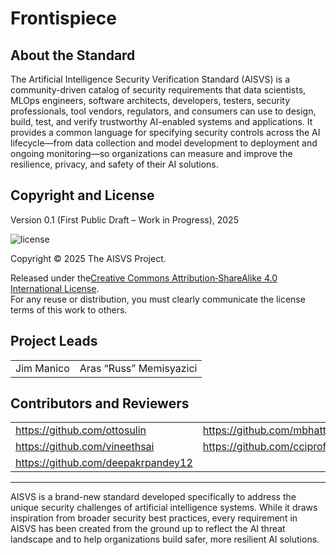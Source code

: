 # Frontispiece

## About the Standard

The Artificial Intelligence Security Verification Standard (AISVS) is a community-driven catalog of security requirements that data scientists, MLOps engineers, software architects, developers, testers, security professionals, tool vendors, regulators, and consumers can use to design, build, test, and verify trustworthy AI-enabled systems and applications. It provides a common language for specifying security controls across the AI lifecycle—from data collection and model development to deployment and ongoing monitoring—so organizations can measure and improve the resilience, privacy, and safety of their AI solutions.

## Copyright and License

Version 0.1 (First Public Draft – Work in Progress), 2025  

![license](../images/license.png)

Copyright © 2025 The AISVS Project.  

Released under the[Creative Commons Attribution‑ShareAlike 4.0 International License](https://creativecommons.org/licenses/by-sa/4.0/).  
For any reuse or distribution, you must clearly communicate the license terms of this work to others.

## Project Leads

|            |                         |
| ---------- | ----------------------- |
| Jim Manico | Aras “Russ” Memisyazici |

## Contributors and Reviewers

|                                    |                             |
| ---------------------------------- | --------------------------- |
| https://github.com/ottosulin       | https://github.com/mbhatt1  |
| https://github.com/vineethsai      | https://github.com/cciprofm |
| https://github.com/deepakrpandey12 |                             |

---

AISVS is a brand-new standard developed specifically to address the unique security challenges of artificial intelligence systems. While it draws inspiration from broader security best practices, every requirement in AISVS has been created from the ground up to reflect the AI threat landscape and to help organizations build safer, more resilient AI solutions.

